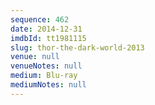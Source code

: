 ```yaml
---
sequence: 462
date: 2014-12-31
imdbId: tt1981115
slug: thor-the-dark-world-2013
venue: null
venueNotes: null
medium: Blu-ray
mediumNotes: null
---
```

